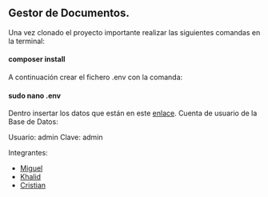 ## Gestor de Documentos.
Una vez clonado el proyecto importante realizar las siguientes comandas en la terminal:
#### composer install
A continuación crear el fichero .env con la comanda:
#### sudo nano .env
Dentro insertar los datos que están en este [enlace]().
Cuenta de usuario de la Base de Datos:

Usuario: admin
Clave: admin


Integrantes:
- [Miguel]()
- [Khalid]()
- [Cristian]()
